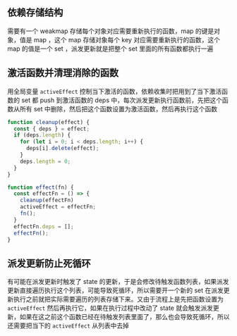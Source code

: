 
## 依赖存储结构

需要有一个 weakmap 存储每个对象对应需要重新执行的函数，map 的键是对象，值是 map ，这个 map 存储对象每个 key 对应需要重新执行的函数，这个 map 的值是一个 set ，派发更新就是把整个 set 里面的所有函数都执行一遍

## 激活函数并清理消除的函数

用全局变量 `activeEffect` 控制当下激活的函数，依赖收集时把用到了当下激活函数的 set 都 push 到激活函数的 deps 中，每次派发更新执行函数前，先把这个函数从所有 set 中删除，然后把这个函数设置为激活函数，然后再执行这个函数

```js
function cleanup(effect) {
  const { deps } = effect;
  if (deps.length) {
    for (let i = 0; i < deps.length; i++) {
      deps[i].delete(effect);
    }
    deps.length = 0;
  }
}

function effect(fn) {
  const effectFn = () => {
    cleanup(effectFn)
    activeEffect = effectFn;
    fn();
  }
  effectFn.deps = [];
  effectFn();
}
```


## 派发更新防止死循环

有可能在派发更新时触发了 state 的更新，于是会修改待触发函数列表，如果派发更新直接遍历执行这个列表，可能导致死循环，所以需要开一个新的 set 在派发更新执行之前就把实际需要遍历的列表存储下来。又由于流程上是先把函数设置为 `activeEffect` 然后再执行它，如果在执行过程中改动了 state 就会触发派发更新，如果在这之前这个函数已经在待触发列表里面了，那么也会导致死循环，所以还需要把当下的 `activeEffect` 从列表中去掉
